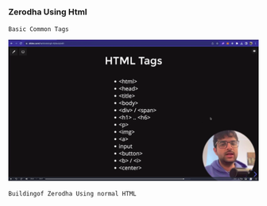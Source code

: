 ### Zerodha Using Html 

~~~
Basic Common Tags 
~~~
![Html Tags](image.png)

~~~
Buildingof Zerodha Using normal HTML 
~~~